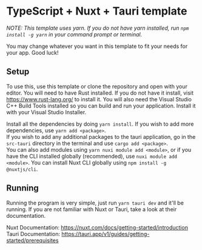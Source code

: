 # TypeScript + Nuxt + Tauri template
*NOTE: This template uses yarn. If you do not have yarn installed, run `npm install -g yarn` in your command prompt or terminal.*

You may change whatever you want in this template to fit your needs for your app. Good luck!

## Setup

To use this, use this template or clone the repository and open with your editor.
You will need to have Rust installed. If you do not have it install, visit https://www.rust-lang.org/ to install it.
You will also need the Visual Studio C++ Build Tools installed so you can build and run your application. Install it with your Visual Studio Installer.

Install all the dependencies by doing `yarn install`. If you wish to add more dependencies, use `yarn add <package>`.<br />
If you wish to add any additional packages to the tauri application, go in the `src-tauri` directory in the terminal and use `cargo add <package>`.<br />
You can also add modules using `yarn nuxi module add <module>`, or if you have the CLI installed globally (recommended), use `nuxi module add <module>`. You can install Nuxt CLI globally using `npm install -g @nuxtjs/cli`.

## Running
Running the program is very simple, just run `yarn tauri dev` and it'll be running. If you are not familiar with Nuxt or Tauri, take a look at their documentation.

Nuxt Documentation: https://nuxt.com/docs/getting-started/introduction<br />
Tauri Documentation: https://tauri.app/v1/guides/getting-started/prerequisites
